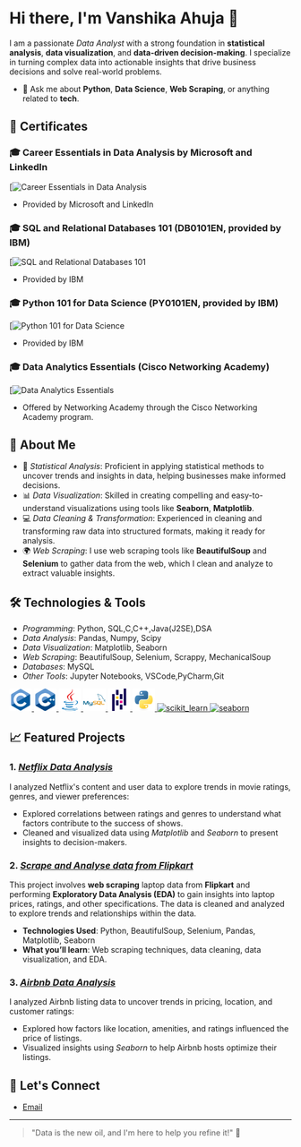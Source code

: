 # Hi there, I'm Vanshika Ahuja 👋

I am a passionate *Data Analyst* with a strong foundation in **statistical analysis**, **data visualization**, and **data-driven decision-making**. I specialize in turning complex data into actionable insights that drive business decisions and solve real-world problems.
- 💬 Ask me about **Python**, **Data Science**, **Web Scraping**, or anything related to **tech**.

## 📜 Certificates

### 🎓 Career Essentials in Data Analysis by Microsoft and LinkedIn
[![Career Essentials in Data Analysis](https://drive.google.com/file/d/1NEHoCXONcdtCrZ6N5XDbyrypOB40EdB3/view?usp=drivesdk)
  
- Provided by Microsoft and LinkedIn

### 🎓 SQL and Relational Databases 101 (DB0101EN, provided by IBM)
[![SQL and Relational Databases 101](https://drive.google.com/file/d/1NAduGYzhUc3-VvCCPOpWG_vnOs9h6n8T/view?usp=drivesdk)

- Provided by IBM

### 🎓 Python 101 for Data Science (PY0101EN, provided by IBM)
[![Python 101 for Data Science](https://drive.google.com/file/d/1NE73vsKSWHnGRo0rQP_Qml7izLzODc6x/view?usp=drivesdk)

- Provided by IBM

### 🎓 Data Analytics Essentials (Cisco Networking Academy)
[![Data Analytics Essentials](https://drive.google.com/file/d/1OIWk2jRTUlqk2CoqJBUc1eeHjdzvCGVs/view?usp=drivesdk)

- Offered by Networking Academy through the Cisco Networking Academy program.


## 🚀 About Me

- 🔢 *Statistical Analysis*: Proficient in applying statistical methods to uncover trends and insights in data, helping businesses make informed decisions.
- 📊 *Data Visualization*: Skilled in creating compelling and easy-to-understand visualizations using tools like **Seaborn**, **Matplotlib**.
- 💻 *Data Cleaning & Transformation*: Experienced in cleaning and transforming raw data into structured formats, making it ready for analysis.
- 🌍 *Web Scraping*: I use web scraping tools like **BeautifulSoup** and **Selenium** to gather data from the web, which I clean and analyze to extract valuable insights.

## 🛠 Technologies & Tools

- *Programming*: Python, SQL,C,C++,Java(J2SE),DSA
- *Data Analysis*: Pandas, Numpy, Scipy
- *Data Visualization*:  Matplotlib, Seaborn
- *Web Scraping*: BeautifulSoup, Selenium, Scrappy, MechanicalSoup
- *Databases*: MySQL
- *Other Tools*: Jupyter Notebooks, VSCode,PyCharm,Git
<p align="left"> <a href="https://www.cprogramming.com/" target="_blank" rel="noreferrer"><img src="https://raw.githubusercontent.com/devicons/devicon/master/icons/c/c-original.svg" alt="c" width="40" height="40"/> </a> 
  <a href="https://www.w3schools.com/cpp/" target="_blank" rel="noreferrer"> <img src="https://raw.githubusercontent.com/devicons/devicon/master/icons/cplusplus/cplusplus-original.svg" alt="cplusplus" width="40" height="40"/> </a> 
 <a href="https://www.java.com" target="_blank" rel="noreferrer"> <img src="https://raw.githubusercontent.com/devicons/devicon/master/icons/java/java-original.svg" alt="java" width="40" height="40"/> </a> 
  <a href="https://www.mysql.com/" target="_blank" rel="noreferrer"> <img src="https://raw.githubusercontent.com/devicons/devicon/master/icons/mysql/mysql-original-wordmark.svg" alt="mysql" width="40" height="40"/> </a> 
 <a href="https://pandas.pydata.org/" target="_blank" rel="noreferrer"> <img src="https://raw.githubusercontent.com/devicons/devicon/2ae2a900d2f041da66e950e4d48052658d850630/icons/pandas/pandas-original.svg" alt="pandas" width="40" height="40"/> </a> 
  <a href="https://www.python.org" target="_blank" rel="noreferrer"> <img src="https://raw.githubusercontent.com/devicons/devicon/master/icons/python/python-original.svg" alt="python" width="40" height="40"/> </a> 
  <a href="https://scikit-learn.org/" target="_blank" rel="noreferrer"> <img src="https://upload.wikimedia.org/wikipedia/commons/0/05/Scikit_learn_logo_small.svg" alt="scikit_learn" width="40" height="40"/> </a> 
  <a href="https://seaborn.pydata.org/" target="_blank" rel="noreferrer"> <img src="https://seaborn.pydata.org/_images/logo-mark-lightbg.svg" alt="seaborn" width="40" height="40"/> </a> </p>

## 📈 Featured Projects

### 1. [*Netflix Data Analysis*](https://github.com/vanshika-ahuja1/Netflix_Data_Analysis)
I analyzed Netflix's content and user data to explore trends in movie ratings, genres, and viewer preferences:
- Explored correlations between ratings and genres to understand what factors contribute to the success of shows.
- Cleaned and visualized data using *Matplotlib* and *Seaborn* to present insights to decision-makers.

### 2. [*Scrape and Analyse data from Flipkart*](https://github.com/vanshika-ahuja1/scrape-and-analyze-laptops_from_flipkart)
This project involves **web scraping** laptop data from **Flipkart** and performing **Exploratory Data Analysis (EDA)** to gain insights into laptop prices, ratings, and other specifications. The data is cleaned and analyzed to explore trends and relationships within the data.
- **Technologies Used**: Python, BeautifulSoup, Selenium, Pandas, Matplotlib, Seaborn
- **What you’ll learn**: Web scraping techniques, data cleaning, data visualization, and EDA.

### 3. [*Airbnb Data Analysis*](https://github.com/vanshika-ahuja1/Airbnb_Data_Analysis)
I analyzed Airbnb listing data to uncover trends in pricing, location, and customer ratings:
- Explored how factors like location, amenities, and ratings influenced the price of listings.
- Visualized insights using *Seaborn* to help Airbnb hosts optimize their listings.

## 💬 Let's Connect

- [Email](mailto:vanshikaahuja54@gmail.com)

---

> "Data is the new oil, and I'm here to help you refine it!" 🌟
